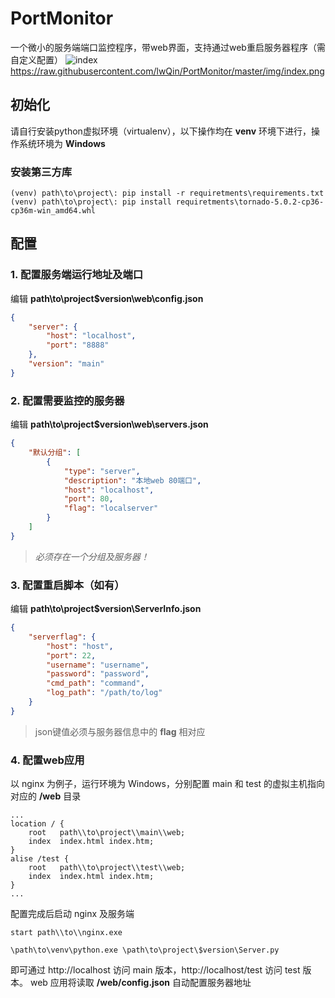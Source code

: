 # PortMonitor

一个微小的服务端端口监控程序，带web界面，支持通过web重启服务器程序（需自定义配置）
![index](http://baidu.com/pic/doge.png)https://raw.githubusercontent.com/lwQin/PortMonitor/master/img/index.png

## 初始化
请自行安装python虚拟环境（virtualenv），以下操作均在 **venv** 环境下进行，操作系统环境为 **Windows**
### 安装第三方库
```shell
(venv) path\to\project\: pip install -r requiretments\requirements.txt
(venv) path\to\project\: pip install requiretments\tornado-5.0.2-cp36-cp36m-win_amd64.whl
```

## 配置
### 1. 配置服务端运行地址及端口
编辑 **path\to\project\$version\web\config.json** 
```json
{
	"server": {
		"host": "localhost",
		"port": "8888"
	},
	"version": "main"
}
```

### 2. 配置需要监控的服务器
编辑 **path\to\project\$version\web\servers.json**
```json
{
    "默认分组": [
        {
            "type": "server",
            "description": "本地web 80端口",
            "host": "localhost",
            "port": 80,
            "flag": "localserver"
        }
    ]
}
```
> *必须存在一个分组及服务器！*

### 3. 配置重启脚本（如有）
编辑 **path\to\project\$version\ServerInfo.json**
```json
{
	"serverflag": {
		"host": "host",
		"port": 22,
		"username": "username",
		"password": "password",
		"cmd_path": "command",
		"log_path": "/path/to/log"
	}
}
```
> json键值必须与服务器信息中的 **flag** 相对应

### 4. 配置web应用
以 nginx 为例子，运行环境为 Windows，分别配置 main 和 test 的虚拟主机指向对应的 **/web** 目录
```config
...
location / {
    root   path\\to\project\\main\\web;
    index  index.html index.htm;
}
alise /test {
    root   path\\to\project\\test\\web;
    index  index.html index.htm;
}
...
```
配置完成后启动 nginx 及服务端
```shell
start path\\to\\nginx.exe

\path\to\venv\python.exe \path\to\project\$version\Server.py
```
即可通过 http://localhost 访问 main 版本，http://localhost/test 访问 test 版本。
web 应用将读取 **/web/config.json** 自动配置服务器地址